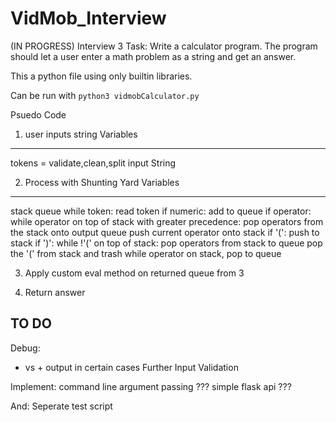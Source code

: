 # VidMob_Interview
(IN PROGRESS) Interview 3 Task: Write a calculator program. The program should let a user enter a math problem as a string and get an answer.

This a python file using only builtin libraries.

Can be run with <code>python3 vidmobCalculator.py</code>

Psuedo Code

1. user inputs string
  Variables
  ----------
  tokens = validate,clean,split input String
  
  
2. Process with Shunting Yard
  Variables
  ----------
  stack
  queue
  while token:
    read token
    if numeric:
      add to queue
    if operator:
      while operator on top of stack with greater precedence:
        pop operators from the stack onto output queue
      push current operator onto stack
    if '(':
      push to stack
    if ')':
      while !'(' on top of stack:
        pop operators from stack to queue
      pop the '(' from stack and trash
    while operator on stack, pop to queue  
    
3. Apply custom eval method on returned queue from 3

4. Return answer
 
 
 TO DO
 ---------------------
 Debug:
   - vs + output in certain cases
   Further Input Validation
  
 Implement:
    command line argument passing
    ??? simple flask api ???
 
 And:
 Seperate test script
